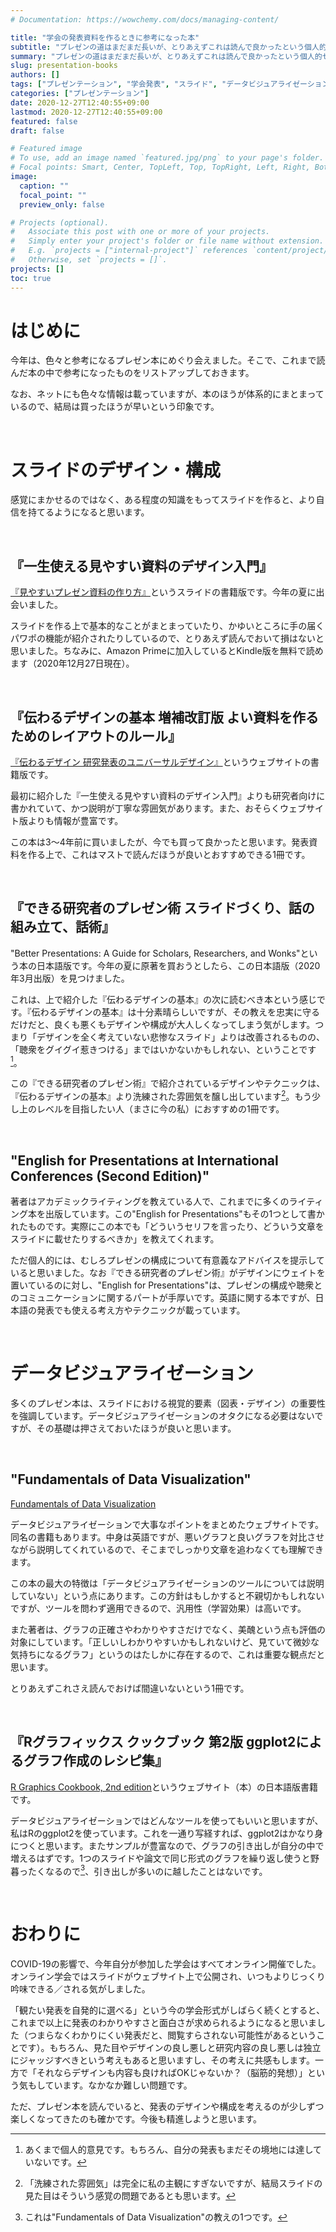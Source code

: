 ```yaml
---
# Documentation: https://wowchemy.com/docs/managing-content/

title: "学会の発表資料を作るときに参考になった本"
subtitle: "プレゼンの道はまだまだ長いが、とりあえずこれは読んで良かったという個人的セレクト"
summary: "プレゼンの道はまだまだ長いが、とりあえずこれは読んで良かったという個人的セレクト"
slug: presentation-books
authors: []
tags: ["プレゼンテーション", "学会発表", "スライド", "データビジュアライゼーション", "可視化", "ggplot2", "R", "PowerPoint"]
categories: ["プレゼンテーション"]
date: 2020-12-27T12:40:55+09:00
lastmod: 2020-12-27T12:40:55+09:00
featured: false
draft: false

# Featured image
# To use, add an image named `featured.jpg/png` to your page's folder.
# Focal points: Smart, Center, TopLeft, Top, TopRight, Left, Right, BottomLeft, Bottom, BottomRight.
image:
  caption: ""
  focal_point: ""
  preview_only: false

# Projects (optional).
#   Associate this post with one or more of your projects.
#   Simply enter your project's folder or file name without extension.
#   E.g. `projects = ["internal-project"]` references `content/project/deep-learning/index.md`.
#   Otherwise, set `projects = []`.
projects: []
toc: true
---
```


# はじめに

今年は、色々と参考になるプレゼン本にめぐり会えました。そこで、これまで読んだ本の中で参考になったものをリストアップしておきます。

なお、ネットにも色々な情報は載っていますが、本のほうが体系的にまとまっているので、結局は買ったほうが早いという印象です。

<br>

# スライドのデザイン・構成

感覚にまかせるのではなく、ある程度の知識をもってスライドを作ると、より自信を持てるようになると思います。

<br>

## 『一生使える見やすい資料のデザイン入門』

[『見やすいプレゼン資料の作り方』](https://www.slideshare.net/yutamorishige50/how-to-present-better "slideshareのリンク")というスライドの書籍版です。今年の夏に出会いました。

スライドを作る上で基本的なことがまとまっていたり、かゆいところに手の届くパワポの機能が紹介されたりしているので、とりあえず読んでおいて損はないと思いました。ちなみに、Amazon Primeに加入しているとKindle版を無料で読めます（2020年12月27日現在）。

<br>

## 『伝わるデザインの基本 増補改訂版 よい資料を作るためのレイアウトのルール』

[『伝わるデザイン 研究発表のユニバーサルデザイン』](https://tsutawarudesign.com "伝わるデザイン")というウェブサイトの書籍版です。

最初に紹介した『一生使える見やすい資料のデザイン入門』よりも研究者向けに書かれていて、かつ説明が丁寧な雰囲気があります。また、おそらくウェブサイト版よりも情報が豊富です。

この本は3〜4年前に買いましたが、今でも買って良かったと思います。発表資料を作る上で、これはマストで読んだほうが良いとおすすめできる1冊です。

<br>

## 『できる研究者のプレゼン術 スライドづくり、話の組み立て、話術』

"Better Presentations: A Guide for Scholars, Researchers, and Wonks"という本の日本語版です。今年の夏に原著を買おうとしたら、この日本語版（2020年3月出版）を見つけました。

これは、上で紹介した『伝わるデザインの基本』の次に読むべき本という感じです。『伝わるデザインの基本』は十分素晴らしいですが、その教えを忠実に守るだけだと、良くも悪くもデザインや構成が大人しくなってしまう気がします。つまり「デザインを全く考えていない悲惨なスライド」よりは改善されるものの、「聴衆をグイグイ惹きつける」まではいかないかもしれない、ということです[^1]。

この『できる研究者のプレゼン術』で紹介されているデザインやテクニックは、『伝わるデザインの基本』より洗練された雰囲気を醸し出しています[^2]。もう少し上のレベルを目指したい人（まさに今の私）におすすめの1冊です。

<br>

## "English for Presentations at International Conferences (Second Edition)"

著者はアカデミックライティングを教えている人で、これまでに多くのライティング本を出版しています。この"English for Presentations"もその1つとして書かれたものです。実際にこの本でも「どういうセリフを言ったり、どういう文章をスライドに載せたりするべきか」を教えてくれます。

ただ個人的には、むしろプレゼンの構成について有意義なアドバイスを提示していると思いました。なお『できる研究者のプレゼン術』がデザインにウェイトを置いているのに対し、"English for Presentations"は、プレゼンの構成や聴衆とのコミュニケーションに関するパートが手厚いです。英語に関する本ですが、日本語の発表でも使える考え方やテクニックが載っています。

<br>

# データビジュアライゼーション

多くのプレゼン本は、スライドにおける視覚的要素（図表・デザイン）の重要性を強調しています。データビジュアライゼーションのオタクになる必要はないですが、その基礎は押さえておいたほうが良いと思います。

<br>

## "Fundamentals of Data Visualization"

[Fundamentals of Data Visualization](https://clauswilke.com/dataviz/ "Fundamentals of Data Visualization")

データビジュアライゼーションで大事なポイントをまとめたウェブサイトです。同名の書籍もあります。中身は英語ですが、悪いグラフと良いグラフを対比させながら説明してくれているので、そこまでしっかり文章を追わなくても理解できます。

この本の最大の特徴は「データビジュアライゼーションのツールについては説明していない」という点にあります。この方針はもしかすると不親切かもしれないですが、ツールを問わず適用できるので、汎用性（学習効果）は高いです。

また著者は、グラフの正確さやわかりやすさだけでなく、美醜という点も評価の対象にしています。「正しいしわかりやすいかもしれないけど、見ていて微妙な気持ちになるグラフ」というのはたしかに存在するので、これは重要な観点だと思います。

とりあえずこれさえ読んでおけば間違いないという1冊です。

<br>

## 『Rグラフィックス クックブック 第2版 ggplot2によるグラフ作成のレシピ集』

[R Graphics Cookbook, 2nd edition](https://r-graphics.org "R Graphics Cookbook")というウェブサイト（本）の日本語版書籍です。

データビジュアライゼーションではどんなツールを使ってもいいと思いますが、私はRのggplot2を使っています。これを一通り写経すれば、ggplot2はかなり身につくと思います。またサンプルが豊富なので、グラフの引き出しが自分の中で増えるはずです。1つのスライドや論文で同じ形式のグラフを繰り返し使うと野暮ったくなるので[^3]、引き出しが多いのに越したことはないです。

<br>

# おわりに

COVID-19の影響で、今年自分が参加した学会はすべてオンライン開催でした。オンライン学会ではスライドがウェブサイト上で公開され、いつもよりじっくり吟味できる／される気がしました。

「観たい発表を自発的に選べる」という今の学会形式がしばらく続くとすると、これまで以上に発表のわかりやすさと面白さが求められるようになると思いました（つまらなくわかりにくい発表だと、閲覧すらされない可能性があるということです）。もちろん、見た目やデザインの良し悪しと研究内容の良し悪しは独立にジャッジすべきという考えもあると思いますし、その考えに共感もします。一方で「それならデザインも内容も良ければOKじゃないか？（脳筋的発想）」という気もしています。なかなか難しい問題です。

ただ、プレゼン本を読んでいると、発表のデザインや構成を考えるのが少しずつ楽しくなってきたのも確かです。今後も精進しようと思います。

[^1]: あくまで個人的意見です。もちろん、自分の発表もまだその境地には達していないです。

[^2]: 「洗練された雰囲気」は完全に私の主観にすぎないですが、結局スライドの見た目はそういう感覚の問題であるとも思います。

[^3]: これは"Fundamentals of Data Visualization"の教えの1つです。